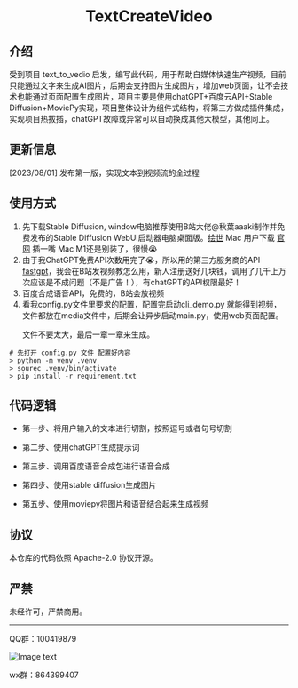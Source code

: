 <center><h1>TextCreateVideo</h1></center>

<h2>介绍</h2>
受到项目 <a herf="https://github.com/guifaChild/text_to_vedio">text_to_vedio</a>
启发，编写此代码，用于帮助自媒体快速生产视频，目前只能通过文字来生成AI图片，后期会支持图片生成图片，增加web页面，让不会技术也能通过页面配置生成图片，项目主要是使用chatGPT+百度云API+Stable
Diffusion+MoviePy实现，项目整体设计为组件式结构，将第三方做成插件集成，实现项目热拔插，chatGPT故障或异常可以自动换成其他大模型，其他同上。

<h2>更新信息</h2>
[2023/08/01] 发布第一版，实现文本到视频流的全过程

<h2>使用方式</h2>
<ol>
<li>先下载Stable Diffusion, window电脑推荐使用B站大佬@秋葉aaaki制作并免费发布的Stable Diffusion WebUI启动器电脑桌面版。<a href="https://www.zmthome.com/site/5432.html">绘世</a> Mac 用户下载 <a href="https://github.com/AUTOMATIC1111/stable-diffusion-webui">官网</a> 插一嘴 Mac M1还是别装了，很慢😭</li>
<li>由于我ChatGPT免费API次数用完了😭，所以用的第三方服务商的API <a href="https://fastgpt.run/">fastgpt</a>，我会在B站发视频教怎么用，新人注册送好几块钱，调用了几千上万次应该是不成问题（不是广告！），有chatGPT的API权限最好！</li>
<li>百度合成语音API，免费的，B站会放视频</li>
<li>看我config.py文件里要求的配置，配置完启动cli_demo.py 就能得到视频，文件都放在media文件中，后期会让异步启动main.py，使用web页面配置。</li>
<p>文件不要太大，最后一章一章来生成。</p>
</ol>

```shell
# 先打开 config.py 文件 配置好内容
> python -m venv .venv
> sourec .venv/bin/activate
> pip install -r requirement.txt
```

<h2>代码逻辑</h2>
<ul>
<li>
第一步、将用户输入的文本进行切割，按照逗号或者句号切割
</li>
<li>
<p>第二步、使用chatGPT生成提示词</p>
</li>
<li>
<p>第三步、调用百度语音合成包进行语音合成</p>
</li>
<li>
<p>第四步、使用stable diffusion生成图片</p>
</li>
<li>
<p>第五步、使用moviepy将图片和语音结合起来生成视频</p>
</li>
</ul>
<h2>协议</h2>
本仓库的代码依照 Apache-2.0 协议开源。
<h2>严禁</h2>

未经许可，严禁商用。
<hr/>
QQ群：100419879

![Image text](https://i.ibb.co/5F35kKX/IMG-7203.jpg)

wx群：864399407